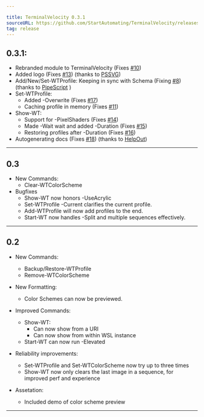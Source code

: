 ```yaml
---

title: TerminalVelocity 0.3.1
sourceURL: https://github.com/StartAutomating/TerminalVelocity/releases/tag/v0.3.1
tag: release
---
```

## 0.3.1:

* Rebranded module to TerminalVelocity (Fixes [#10](https://github.com/StartAutomating/TerminalVelocity/issues/10))
* Added logo (Fixes [#13](https://github.com/StartAutomating/TerminalVelocity/issues/13)) (thanks to [PSSVG](https://pssvg.start-automating.com))
* Add/New/Set-WTProfile:  Keeping in sync with Schema (Fixing [#8](https://github.com/StartAutomating/TerminalVelocity/issues/8)) (thanks to [PipeScript](https://github.com/StartAutomating/PipeScript) )
* Set-WTProfile:
  * Added -Overwrite (Fixes [#17](https://github.com/StartAutomating/TerminalVelocity/issues/17))
  * Caching profile in memory (Fixes [#11](https://github.com/StartAutomating/TerminalVelocity/issues/11))
* Show-WT:
  * Support for -PixelShaders (Fixes [#14](https://github.com/StartAutomating/TerminalVelocity/issues/14))
  * Made -Wait wait and added -Duration (Fixes [#15](https://github.com/StartAutomating/TerminalVelocity/issues/15))
  * Restoring profiles after -Duration (Fixes [#16](https://github.com/StartAutomating/TerminalVelocity/issues/16))
* Autogenerating docs (Fixes [#18](https://github.com/StartAutomating/TerminalVelocity/issues/18)) (thanks to [HelpOut](https://github.com/StartAutomating/HelpOut))

---

## 0.3

* New Commands:
  * Clear-WTColorScheme
* Bugfixes
  * Show-WT now honors -UseAcrylic
  * Set-WTProfile -Current clarifies the current profile.
  * Add-WTProfile will now add profiles to the end.
  * Start-WT now handles -Split and multiple sequences effectively.

---

## 0.2
* New Commands:
  * Backup/Restore-WTProfile
  * Remove-WTColorScheme

* New Formatting:
  * Color Schemes can now be previewed.

* Improved Commands:
  * Show-WT:
    * Can now show from a URI
    * Can now show from within WSL instance
  * Start-WT can now run -Elevated

* Reliability improvements:
  * Set-WTProfile and Set-WTColorScheme now try up to three times
  * Show-WT now only clears the last image in a sequence, for improved perf and experience

* Assetation:
  * Included demo of color scheme preview

---

